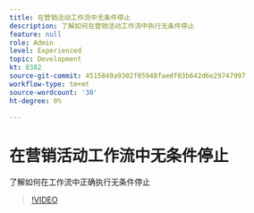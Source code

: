 ```yaml
---
title: 在营销活动工作流中无条件停止
description: 了解如何在营销活动工作流中执行无条件停止
feature: null
role: Admin
level: Experienced
topic: Development
kt: 8382
source-git-commit: 4515849a9302f05948faedf03b642d6e29747997
workflow-type: tm+mt
source-wordcount: '30'
ht-degree: 0%

---
```



# 在营销活动工作流中无条件停止

了解如何在工作流中正确执行无条件停止
>[!VIDEO](https://video.tv.adobe.com/v/335887?quality=12)
